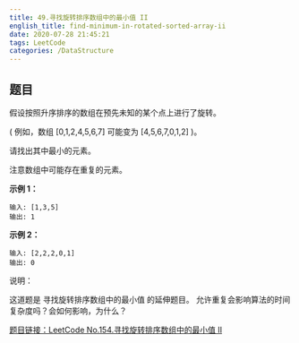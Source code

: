 ```yaml
---
title: 49.寻找旋转排序数组中的最小值 II
english_title: find-minimum-in-rotated-sorted-array-ii
date: 2020-07-28 21:45:21
tags: LeetCode
categories: /DataStructure
---
```


## 题目

假设按照升序排序的数组在预先未知的某个点上进行了旋转。

( 例如，数组 [0,1,2,4,5,6,7] 可能变为 [4,5,6,7,0,1,2] )。

请找出其中最小的元素。

注意数组中可能存在重复的元素。

**示例 1：**

```
输入: [1,3,5]
输出: 1
```

**示例 2：**

```
输入: [2,2,2,0,1]
输出: 0
```

说明：

这道题是 寻找旋转排序数组中的最小值 的延伸题目。
允许重复会影响算法的时间复杂度吗？会如何影响，为什么？

[题目链接：LeetCode No.154.寻找旋转排序数组中的最小值 II](https://leetcode-cn.com/problems/find-minimum-in-rotated-sorted-array-ii/)
